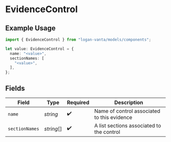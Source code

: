 # EvidenceControl

## Example Usage

```typescript
import { EvidenceControl } from "logan-vanta/models/components";

let value: EvidenceControl = {
  name: "<value>",
  sectionNames: [
    "<value>",
  ],
};
```

## Fields

| Field                                       | Type                                        | Required                                    | Description                                 |
| ------------------------------------------- | ------------------------------------------- | ------------------------------------------- | ------------------------------------------- |
| `name`                                      | *string*                                    | :heavy_check_mark:                          | Name of control associated to this evidence |
| `sectionNames`                              | *string*[]                                  | :heavy_check_mark:                          | A list sections associated to the control   |